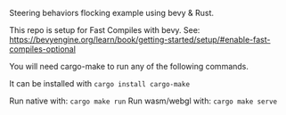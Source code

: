 Steering behaviors flocking example using bevy & Rust.

This repo is setup for Fast Compiles with bevy. See: https://bevyengine.org/learn/book/getting-started/setup/#enable-fast-compiles-optional

You will need cargo-make to run any of the following commands.

It can be installed with `cargo install cargo-make`

Run native with: `cargo make run`
Run wasm/webgl with: `cargo make serve`
